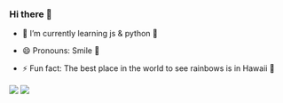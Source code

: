 ###                                                         Hi there 👋




- 🌱 I’m currently learning js & python 🎩

- 😄 Pronouns: Smile 🎩

- ⚡ Fun fact: The best place in the world to see rainbows is in Hawaii 🎩


<a href="https://github.com/Mr0-0Magician">
<img align="center" src="https://github-readme-stats.vercel.app/api?username=Mr0-0Magician&show_icons=true&count_private=true&include_all_commits=true&theme=highcontrast" /></a>

<a href="https://github.com/Mr0-0Magician">
<img align="center" src="https://github-readme-stats.vercel.app/api/top-langs/?username=Mr0-0Magician&theme=highcontrast" />
</a>
